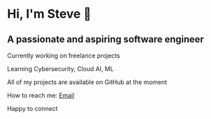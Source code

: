 <!DOCTYPE html>
<html lang="en">
<head>
    <meta charset="UTF-8">
    <meta name="viewport" content="width=device-width, initial-scale=1.0">
   
</head>
<body>
    <h1>Hi, I'm Steve 👋</h1>
    <h2>A passionate and aspiring software engineer</h2>
    <p>Currently working on freelance projects</p>
    <p>Learning Cybersecurity, Cloud AI, ML</p>
    <p>All of my projects are available on GitHub at the moment </a></p>
    <p>How to reach me: <a href="mailto:onseriosteve21@gmail.com">Email</a></p>
    <p>Happy to connect</a></p>

  
    

   
